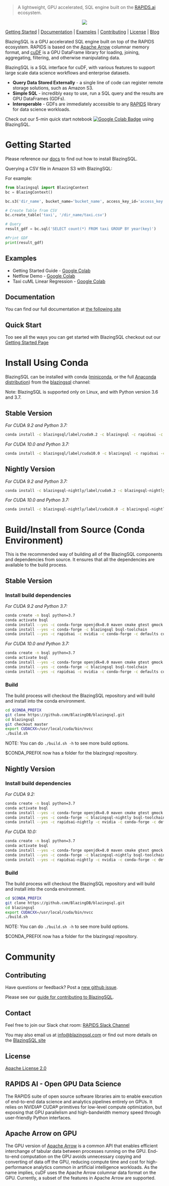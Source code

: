 > A lightweight, GPU accelerated, SQL engine built on the [RAPIDS.ai](https://rapids.ai) ecosystem.

<a href='https://colab.research.google.com/drive/1r7S15Ie33yRw8cmET7_bjCpvjJiDOdub'> <p align="center"><img src="https://github.com/BlazingDB/blazingsql/blob/roaramburu-readme-update/img/bsql_rapids.PNG"/></p></a>

[Getting Started](https://github.com/BlazingDB/blazingsql#getting-started) | [Documentation](https://docs.blazingdb.com) | [Examples](https://github.com/BlazingDB/blazingsql#examples) | [Contributing](https://github.com/BlazingDB/blazingsql#contributing) | [License](https://github.com/BlazingDB/blazingsql/blob/develop/LICENSE) | [Blog](https://blog.blazingdb.com)

BlazingSQL is a GPU accelerated SQL engine built on top of the RAPIDS ecosystem. RAPIDS is based on the [Apache Arrow](http://arrow.apache.org) columnar memory format, and [cuDF](https://github.com/rapidsai/cudf) is a GPU DataFrame library for loading, joining, aggregating, filtering, and otherwise manipulating data.

BlazingSQL is a SQL interface for cuDF, with various features to support large scale data science workflows and enterprise datasets.
* **Query Data Stored Externally** - a single line of code can register remote storage solutions, such as Amazon S3.
* **Simple SQL** - incredibly easy to use, run a SQL query and the results are GPU DataFrames (GDFs).
* **Interoperable** - GDFs are immediately accessible to any [RAPIDS](htts://github.com/rapidsai) library for data science workloads.

Check out our 5-min quick start notebook [![Google Colab Badge](https://colab.research.google.com/assets/colab-badge.svg)](https://colab.research.google.com/drive/1r7S15Ie33yRw8cmET7_bjCpvjJiDOdub) using BlazingSQL.

# Getting Started

Please reference our [docs](https://docs.blazingdb.com/docs/blazingsql) to find out how to install BlazingSQL.

Querying a CSV file in Amazon S3 with BlazingSQL:

For example:
```python
from blazingsql import BlazingContext
bc = BlazingContext()

bc.s3('dir_name', bucket_name='bucket_name', access_key_id='access_key', secret_key='secret_key')

# Create Table from CSV
bc.create_table('taxi', '/dir_name/taxi.csv')

# Query
result_gdf = bc.sql('SELECT count(*) FROM taxi GROUP BY year(key)')

#Print GDF
print(result_gdf)
```
## Examples

* Getting Started Guide - [Google Colab](https://colab.research.google.com/drive/1r7S15Ie33yRw8cmET7_bjCpvjJiDOdub#scrollTo=14GwxmLsTV_p)
* Netflow Demo - [Google Colab](https://colab.research.google.com/drive/1RYOYthqxUl922LYMAuNneKgmWB8YGTKB)
* Taxi cuML Linear Regression - [Google Colab](https://colab.research.google.com/drive/10il0C55uRhsgu2vqRVLqdB7Zp0gDt8Me)

## Documentation
You can find our full documentation at [the following site](https://docs.blazingdb.com/docs/)


## Quick Start

Too see all the ways you can get started with BlazingSQL checkout out our [Getting Started Page](https://blazingsql.com/#/getstarted)

# Install Using Conda
BlazingSQL can be installed with conda ([miniconda](https://conda.io/miniconda.html), or the full [Anaconda distribution](https://www.anaconda.com/download)) from the [blazingsql](https://anaconda.org/blazingsql/) channel:

Note: BlazingSQL is supported only on Linux, and with Python version 3.6 and 3.7.

## Stable Version 
*For CUDA 9.2 and Python 3.7:*
```bash
conda install -c blazingsql/label/cuda9.2 -c blazingsql -c rapidsai -c nvidia -c conda-forge -c defaults blazingsql python=3.7 cudatoolkit=9.2
```

*For CUDA 10.0 and Python 3.7:*
```bash
conda install -c blazingsql/label/cuda10.0 -c blazingsql -c rapidsai -c nvidia -c conda-forge -c defaults blazingsql python=3.7 cudatoolkit=10.0
```

## Nightly Version
*For CUDA 9.2 and Python 3.7:*
```bash
conda install -c blazingsql-nightly/label/cuda9.2 -c blazingsql-nightly -c rapidsai-nightly -c conda-forge -c defaults blazingsql python=3.7
```

*For CUDA 10.0 and Python 3.7:*
```bash
conda install -c blazingsql-nightly/label/cuda10.0 -c blazingsql-nightly -c rapidsai-nightly -c conda-forge -c defaults blazingsql python=3.7
```

# Build/Install from Source (Conda Environment)
This is the recommended way of building all of the BlazingSQL components and dependencies from source. It ensures that all the dependencies are available to the build process.

## Stable Version

### Install build dependencies
*For CUDA 9.2 and Python 3.7:*
```bash
conda create -n bsql python=3.7
conda activate bsql
conda install --yes -c conda-forge openjdk=8.0 maven cmake gtest gmock rapidjson cppzmq cython=0.29 jpype1 netifaces pyhive
conda install --yes -c conda-forge -c blazingsql bsql-toolchain
conda install --yes -c rapidsai -c nvidia -c conda-forge -c defaults cudf=0.12 dask-cudf=0.12 dask-cuda=0.12 cudatoolkit=9.2
```

*For CUDA 10.0 and Python 3.7:*
```bash
conda create -n bsql python=3.7
conda activate bsql
conda install --yes -c conda-forge openjdk=8.0 maven cmake gtest gmock rapidjson cppzmq cython=0.29 jpype1 netifaces pyhive
conda install --yes -c conda-forge -c blazingsql bsql-toolchain
conda install --yes -c rapidsai -c nvidia -c conda-forge -c defaults cudf=0.12 dask-cudf=0.12 dask-cuda=0.12 cudatoolkit=10.0
```

### Build
The build process will checkout the BlazingSQL repository and will build and install into the conda environment.

```bash
cd $CONDA_PREFIX
git clone https://github.com/BlazingDB/blazingsql.git
cd blazingsql
git checkout master
export CUDACXX=/usr/local/cuda/bin/nvcc
./build.sh
```
NOTE: You can do `./build.sh -h` to see more build options.

$CONDA_PREFIX now has a folder for the blazingsql repository.

## Nightly Version

### Install build dependencies
*For CUDA 9.2:*
```bash
conda create -n bsql python=3.7
conda activate bsql
conda install --yes -c conda-forge openjdk=8.0 maven cmake gtest gmock rapidjson cppzmq cython=0.29 jpype1 netifaces pyhive
conda install --yes -c conda-forge -c blazingsql-nightly bsql-toolchain
conda install --yes -c rapidsai-nightly -c nvidia -c conda-forge -c defaults libcudf=0.14 cudf=0.14 dask-cudf=0.14 dask-cuda=0.14 cudatoolkit=9.2
```

*For CUDA 10.0:*
```bash
conda create -n bsql python=3.7
conda activate bsql
conda install --yes -c conda-forge openjdk=8.0 maven cmake gtest gmock rapidjson cppzmq cython=0.29 jpype1 netifaces pyhive
conda install --yes -c conda-forge -c blazingsql-nightly bsql-toolchain
conda install --yes -c rapidsai-nightly -c nvidia -c conda-forge -c defaults libcudf=0.14 cudf=0.14 dask-cudf=0.14 dask-cuda=0.14 cudatoolkit=10.0
```

### Build
The build process will checkout the BlazingSQL repository and will build and install into the conda environment.

```bash
cd $CONDA_PREFIX
git clone https://github.com/BlazingDB/blazingsql.git
cd blazingsql
export CUDACXX=/usr/local/cuda/bin/nvcc
./build.sh
```
NOTE: You can do `./build.sh -h` to see more build options.

$CONDA_PREFIX now has a folder for the blazingsql repository.

# Community
## Contributing
Have questions or feedback? Post a [new github issue](https://github.com/blazingdb/blazingsql/issues/new/choose).

Please see our [guide for contributing to BlazingSQL](CONTRIBUTING.md).

## Contact
Feel free to join our Slack chat room: [RAPIDS Slack Channel](https://join.slack.com/t/rapids-goai/shared_invite/enQtMjE0Njg5NDQ1MDQxLTJiN2FkNTFkYmQ2YjY1OGI4NTc5Y2NlODQ3ZDdiODEwYmRiNTFhMzNlNTU5ZWJhZjA3NTg4NDZkMThkNTkxMGQ)

You may also email us at [info@blazingsql.com](info@blazingsql.com) or find out more details on the [BlazingSQL site](https://blazingsql.com)

## License
[Apache License 2.0](https://github.com/BlazingDB/blazingsql/blob/develop/LICENSE)

## RAPIDS AI - Open GPU Data Science

The RAPIDS suite of open source software libraries aim to enable execution of end-to-end data science and analytics pipelines entirely on GPUs. It relies on NVIDIA® CUDA® primitives for low-level compute optimization, but exposing that GPU parallelism and high-bandwidth memory speed through user-friendly Python interfaces.

## Apache Arrow on GPU

The GPU version of [Apache Arrow](https://arrow.apache.org/) is a common API that enables efficient interchange of tabular data between processes running on the GPU. End-to-end computation on the GPU avoids unnecessary copying and converting of data off the GPU, reducing compute time and cost for high-performance analytics common in artificial intelligence workloads. As the name implies, cuDF uses the Apache Arrow columnar data format on the GPU. Currently, a subset of the features in Apache Arrow are supported.
